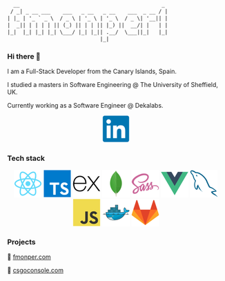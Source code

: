```
  __                                              _ 
 / _| _ __ ___    ___   _ __   _ __    ___  _ __ / |
| |_ | '_ ` _ \  / _ \ | '_ \ | '_ \  / _ \| '__|| |
|  _|| | | | | || (_) || | | || |_) ||  __/| |   | |
|_|  |_| |_| |_| \___/ |_| |_|| .__/  \___||_|   |_|
                              |_|                   
```

### Hi there 👋

I am a Full-Stack Developer from the Canary Islands, Spain.

I studied a masters in Software Engineering @ The University of Sheffield, UK.

Currently working as a Software Engineer @ Dekalabs.

<div align="center">
  <a href="https://www.linkedin.com/in/fmonper1/">
   <img src="https://raw.githubusercontent.com/devicons/devicon/master/icons/linkedin/linkedin-original.svg" width="64px"></img>
  </a>
</div>

### Tech stack
<div align="center">
  <img src="https://raw.githubusercontent.com/devicons/devicon/master/icons/react/react-original.svg" width="64px"></img>
  <img src="https://raw.githubusercontent.com/devicons/devicon/master/icons/typescript/typescript-original.svg" width="64px"></img>
  <img src="https://raw.githubusercontent.com/devicons/devicon/master/icons/express/express-original.svg" width="64px"></img>
  <img src="https://raw.githubusercontent.com/devicons/devicon/master/icons/mongodb/mongodb-original.svg" width="64px"></img>
  <img src="https://raw.githubusercontent.com/devicons/devicon/master/icons/sass/sass-original.svg" width="64px"></img>
  <img src="https://raw.githubusercontent.com/devicons/devicon/master/icons/vuejs/vuejs-original.svg" width="64px"></img>
  <img src="https://raw.githubusercontent.com/devicons/devicon/master/icons/mysql/mysql-original.svg" width="64px"></img>
  <img src="https://raw.githubusercontent.com/devicons/devicon/master/icons/javascript/javascript-original.svg" width="64px"></img>
  <img src="https://raw.githubusercontent.com/devicons/devicon/master/icons/docker/docker-original.svg" width="64px"></img>
  <img src="https://raw.githubusercontent.com/devicons/devicon/master/icons/gitlab/gitlab-original.svg" width="64px"></img>
</div>

### Projects
🔗 [fmonper.com](https://fmonper.com)

🔗 [csgoconsole.com](https://csgoconsole.com)

<!--
**fmonper1/fmonper1** is a ✨ _special_ ✨ repository because its `README.md` (this file) appears on your GitHub profile.

Here are some ideas to get you started:

- 🔭 I’m currently working on ...
- 🌱 I’m currently learning ...
- 👯 I’m looking to collaborate on ...
- 🤔 I’m looking for help with ...
- 💬 Ask me about ...
- 📫 How to reach me: ...
- 😄 Pronouns: ...
- ⚡ Fun fact: ...
-->
